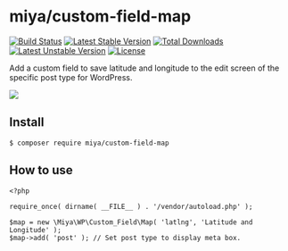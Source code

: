 # miya/custom-field-map

[![Build Status](https://travis-ci.org/miya0001/custom-field-map.svg?branch=master)](https://travis-ci.org/miya0001/custom-field-map)
[![Latest Stable Version](https://poser.pugx.org/miya/custom-field-map/v/stable)](https://packagist.org/packages/miya/custom-field-map)
[![Total Downloads](https://poser.pugx.org/miya/custom-field-map/downloads)](https://packagist.org/packages/miya/custom-field-map)
[![Latest Unstable Version](https://poser.pugx.org/miya/custom-field-map/v/unstable)](https://packagist.org/packages/miya/custom-field-map)
[![License](https://poser.pugx.org/miya/custom-field-map/license)](https://packagist.org/packages/miya/custom-field-map)

Add a custom field to save latitude and longitude to the edit screen of the specific post type for WordPress.

![](https://www.evernote.com/l/ABXexIRE6etKZZnLfuOgw3mB0vfvwQJpJPAB/image.png)

## Install

```
$ composer require miya/custom-field-map
```

## How to use

```
<?php

require_once( dirname( __FILE__ ) . '/vendor/autoload.php' );

$map = new \Miya\WP\Custom_Field\Map( 'latlng', 'Latitude and Longitude' );
$map->add( 'post' ); // Set post type to display meta box.
```
